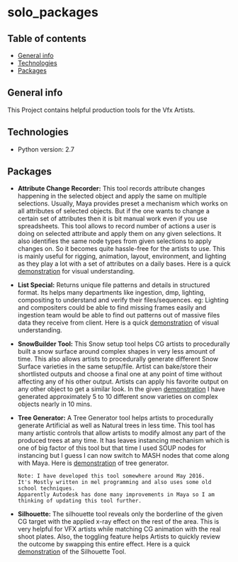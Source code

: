 # solo_packages

## Table of contents
* [General info](#general-info)
* [Technologies](#technologies)
* [Packages](#Packages)

## General info
This Project contains helpful production tools for the Vfx Artists.  
	
## Technologies
* Python version: 2.7
	
## Packages
* **Attribute Change Recorder:** 
This tool records attribute changes happening in the selected 
object and apply the same on multiple selections. Usually, 
Maya provides preset a mechanism which works on all attributes 
of selected objects. But if the one wants to change a certain 
set of attributes then it is bit manual work even if you use 
spreadsheets. This tool allows to record number of actions a user 
is doing on selected attribute and apply them on any given selections. 
It also identifies the same node types from given selections to 
apply changes on. So it becomes quite hassle-free for the artists 
to use. This is mainly useful for rigging, animation, layout, 
environment, and lighting as they play a lot with a set of 
attributes on a daily bases.
Here is a quick [demonstration](https://youtu.be/oN4bzeRd7xY "AttributeChangeRecorder") for visual understanding.

* **List Special:** 
Returns unique file patterns and details in structured format.
Its helps many departments like ingestion, dmp, lighting, compositing 
to understand and verify their files/sequences. eg: Lighting and 
compositers could be able to find missing frames easily and 
ingestion team would be able to find out patterns out of massive 
files data they receive from client. 
Here is a quick [demonstration](https://youtu.be/bqmVw71gWZQ "List Special") of visual understanding.   

* **SnowBuilder Tool:**
This Snow setup tool helps CG artists to procedurally built 
a snow surface around complex shapes in very less amount of time. 
This also allows artists to procedurally generate different Snow 
Surface varieties in the same setup/file. Artist can bake/store 
their shortlisted outputs and choose a final one at any point 
of time without affecting any of his other output. 
Artists can apply his favorite output on any other object 
to get a similar look. In the given [demonstration](https://youtu.be/bcltw87ySDg "Snow Builder") I have 
generated approximately 5 to 10 different snow varieties on 
complex objects nearly in 10 mins.

* **Tree Generator:**
A Tree Generator tool helps artists to procedurally generate 
Artificial as well as Natural trees in less time. This tool 
has many artistic controls that allow artists to modify almost 
any part of the produced trees at any time. It has leaves instancing 
mechanism which is one of big factor of this tool but that time
I used SOUP nodes for instancing but I guess I can now switch 
to MASH nodes that come along with Maya. Here is [demonstration](https://youtu.be/45WB99r9xmI "Tree Generator Tool") of tree generator.
    
    ```
    Note: I have developed this tool somewhere around May 2016. 
    It's Mostly written in mel programming and also uses some old school techniques.
    Apparently Autodesk has done many improvements in Maya so I am thinking of updating this tool further.
    ```

* **Silhouette:**
The silhouette tool reveals only the borderline of the given CG 
target with the applied x-ray effect on the rest of the area. 
This is very helpful for VFX artists while matching CG animation 
with the real shoot plates. Also, the toggling feature helps 
Artists to quickly review the outcome by swapping this entire 
effect. Here is a quick [demonstration](https://youtu.be/yCa3Pp88fLs "Maya Silhouette Tool") of the Silhouette Tool.